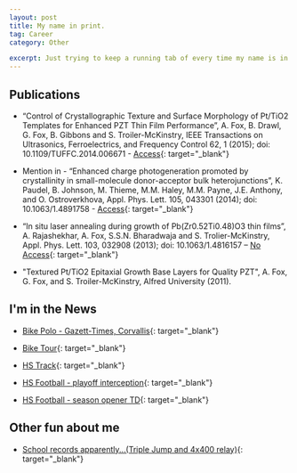 ```yaml
---
layout: post
title: My name in print.
tag: Career
category: Other

excerpt: Just trying to keep a running tab of every time my name is in print.
---
```


## Publications

* “Control of Crystallographic Texture and Surface Morphology of Pt/TiO2 Templates for Enhanced PZT Thin Film Performance”, A. Fox, B. Drawl, G. Fox, B. Gibbons and S. Troiler-McKinstry, IEEE Transactions on Ultrasonics, Ferroelectrics, and Frequency Control 62, 1 (2015); doi: 10.1109/TUFFC.2014.006671 - [Access](https://ir.library.oregonstate.edu/xmlui/handle/1957/54884){: target="_blank"}

* Mention in - “Enhanced charge photogeneration promoted by crystallinity in small-molecule donor-acceptor bulk heterojunctions”, K. Paudel, B. Johnson, M. Thieme, M.M. Haley, M.M. Payne, J.E. Anthony, and O. Ostroverkhova, Appl. Phys. Lett. 105, 043301 (2014); doi: 10.1063/1.4891758 - [Access](https://ir.library.oregonstate.edu/xmlui/handle/1957/52826){: target="_blank"}

* “In situ laser annealing during growth of Pb(Zr0.52Ti0.48)O3 thin films”, A. Rajashekhar, A. Fox, S.S.N. Bharadwaja and S. Trolier-McKinstry, Appl. Phys. Lett. 103, 032908 (2013); doi: 10.1063/1.4816157 – [No Access](http://scitation.aip.org/content/aip/journal/apl/103/3/10.1063/1.4816157?showFTTab=true&containerItemId=content/aip/journal/apl){: target="_blank"}

* "Textured Pt/TiO2 Epitaxial Growth Base Layers for Quality PZT", A. Fox, G. Fox, and S. Troiler-McKinstry, Alfred University (2011).

## I'm in the News

* [Bike Polo - Gazett-Times, Corvallis](http://www.gazettetimes.com/news/local/polo-on-wheels-rolls-up-points-for-fun/article_8d8d1746-fcbe-11e3-bbf8-001a4bcf887a.html){: target="_blank"}

* [Bike Tour](http://addesk.engleonline.com/AdDesk/Htmlfiles/Readers/article.epc?id=74451){: target="_blank"}

* [HS Track](http://lancasteronline.com/sports/catholic-boys-keep-section-title/article_fa3d0e3b-525f-5fb4-b3f7-b36065236543.html?mode=jqm){: target="_blank"}

* [HS Football - playoff interception](http://lancasteronline.com/sports/catholic-stays-in-stride/article_bec1ddbb-559d-50ff-9e4b-8d1859e0da74.html){: target="_blank"}

* [HS Football - season opener TD](http://lancasteronline.com/sports/catholic-opens-with-win/article_2c378a40-e484-597a-ab90-f0c480352cde.html){: target="_blank"}

## Other fun about me

* [School records apparently...(Triple Jump and 4x400 relay)](http://pa.milesplit.com/teams/3048/records){: target="_blank"}